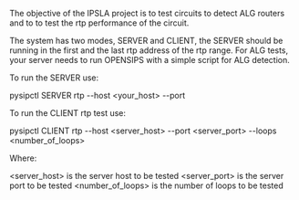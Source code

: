 The objective of the IPSLA project is to test circuits to detect ALG routers and to to test the rtp performance of the circuit.

The system has two modes, SERVER and CLIENT, the SERVER should be running in the first and the last rtp address of the rtp range. For ALG tests, your server needs to run OPENSIPS with a simple script for ALG detection. 

To run the SERVER use:

pysipctl SERVER rtp --host <your_host> --port <port>

To run the CLIENT rtp test use:

pysipctl CLIENT rtp --host <server_host> --port <server_port> --loops <number_of_loops>

Where:

<server_host> is the server host to be tested
<server_port> is the server port to be tested
<number_of_loops> is the number of loops to be tested


